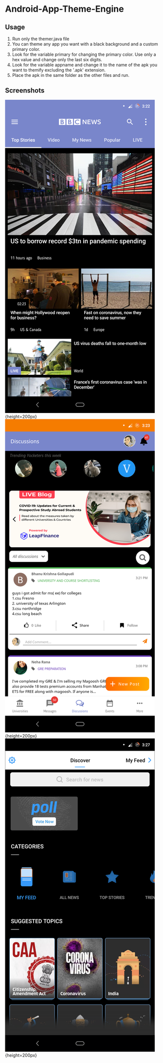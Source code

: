 # Android-App-Theme-Engine

## Usage
1. Run only the themer.java file
2. You can theme any app you want with a black background and a custom primary color.
3. Look for the variable primary for changing the primary color. Use only a hex value and change only the last six digits.
4. Look for the variable appname and change it to the name of the apk you want to themify excluding the '.apk' extension. 
5. Place the apk in the same folder as the other files and run.

## Screenshots
![alt text](https://github.com/keshav99/Android-App-Theme-Engine/blob/master/Screenshot1.png){height=200px}
![alt text](https://github.com/keshav99/Android-App-Theme-Engine/blob/master/Screenshot2.png){height=200px}
![alt text](https://github.com/keshav99/Android-App-Theme-Engine/blob/master/Screenshot3.png){height=200px}
